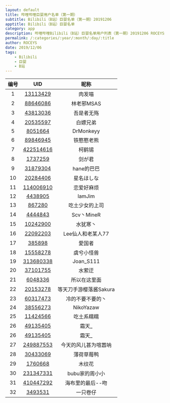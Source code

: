 ```yaml
---
layout: default
title: 哔哩哔哩巨婴用户名单（第一期）
subtitle: Bilibili（B站）巨婴名单（第一期）20191206
apptitle: Bilibili（B站）巨婴名单
category: app
description: 哔哩哔哩Bilibili（B站）巨婴名单用户列表（第一期）20191206 ROCEYS全栈CEO
permalink: /:categories/:year/:month/:day/:title
author: ROCEYS
date: 2019/12/06
tags:
    - Bilibili
    - 巨婴
    - B站
---
```


|  编号   | UID  |  昵称  |
|  :----:  | :----:  | :----:  |
| 1  | [13113429](https://space.bilibili.com/13113429)  |   肉发喵             |
| 2  | [88646086](https://space.bilibili.com/88646086 )   |   林老邪MSAS         |
| 3  | [43813036](https://space.bilibili.com/43813036 )   | 吾是者无殇         |
| 4  | [20535597](https://space.bilibili.com/20535597 )   | 白嫖兄弟           |
| 5  | [8051664 ](https://space.bilibili.com/8051664  )   | DrMonkeyy          |
| 6  | [89846945](https://space.bilibili.com/89846945 )   | 铁憨憨老熊        |
| 7  | [422514616](https://space.bilibili.com/422514616)  | 柯鹤锡            |
| 8  | [1737259  ](https://space.bilibili.com/1737259  )  | 剑が君            |
| 9  | [31879304 ](https://space.bilibili.com/31879304 )  | hane的巴巴        |
| 10 | [20284406 ](https://space.bilibili.com/20284406 )  | 星名ほしな        |
| 11 | [114006910](https://space.bilibili.com/114006910)  | 恋爱好麻烦        |
| 12 | [4438905	 ](https://space.bilibili.com/4438905  )  | IamJim            |
| 13 | [867280	 ](https://space.bilibili.com/867280   ) | 吃土少女的上司    |
| 14 | [4444843	 ](https://space.bilibili.com/4444843  ) | Scv丶MineR        |
| 15 | [10242900 ](https://space.bilibili.com/10242900 )  | 水犹寒丶          |
| 16 | [22092203 ](https://space.bilibili.com/22092203 )  | Lee仙人和老某人77 |
| 17 | [385898	 ](https://space.bilibili.com/385898   )  | 愛国者            |
| 18 | [15558278 ](https://space.bilibili.com/15558278 )  | 虞兮小怪兽        |
| 19 | [313680338](https://space.bilibili.com/313680338)  | Joan_S111
| 20 | [37101755](https://space.bilibili.com/37101755)    | 水萦迂 |
|  21  |  [6048336](https://space.bilibili.com/6048336)  |  所以在这里面  |
|  22  |  [20153278](https://space.bilibili.com/20153278)  |  等天刀手游樱落酱Sakura  |
|  23  |  [60317473](https://space.bilibili.com/60317473)  |  冷的不要不要的丶  |
|  24  |  [38556273](https://space.bilibili.com/38556273)  |  NikoYazaw  |
|  25  |  [11424566](https://space.bilibili.com/11424566)  |  吃土系糯糯  |
|  26  |  [49135405](https://space.bilibili.com/49135405)  |  霜天_  |
|  26  |  [49135405](https://space.bilibili.com/49135405)  |  霜天_  |
|  27  |  [249887553](https://space.bilibili.com/249887553)  |  今天的风儿甚为喧嚣呐  |
|  28  |  [30433069](https://space.bilibili.com/30433069)  |  薄荷草莓鸭  |
|  29  |  [1760668](https://space.bilibili.com/1760668)  |  木纹花  |
|  30  |  [231347331](https://space.bilibili.com/231347331)  |  bubu家的周小小  |
|  31  |  [410447292](https://space.bilibili.com/410447292)  |  海布里的最后--吻  |
|  32  |  [3493531](https://space.bilibili.com/3493531)  |  一只卷仔  |


